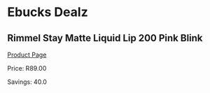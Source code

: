 
# Ebucks Dealz
## Rimmel Stay Matte Liquid Lip 200 Pink Blink
[Product Page](https://www.ebucks.com/web/shop/productSelected.do?prodId=985848537&catId=1186086453)

Price: R89.00

Savings: 40.0


	